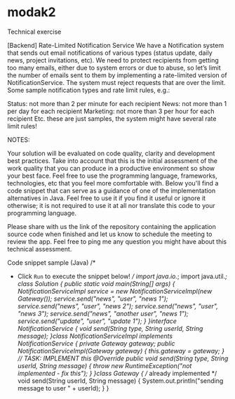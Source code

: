 # modak2

Technical exercise

[Backend] Rate-Limited Notification Service
We have a Notification system that sends out email notifications of various types (status update, daily news, project invitations, etc). We need to protect recipients from getting too many emails, either due to system errors or due to abuse, so let’s limit the number of emails sent to them by implementing a rate-limited version of NotificationService.
The system must reject requests that are over the limit.
Some sample notification types and rate limit rules, e.g.:

Status: not more than 2 per minute for each recipient
News: not more than 1 per day for each recipient
Marketing: not more than 3 per hour for each recipient
Etc. these are just samples, the system might have several rate limit rules!

NOTES:

Your solution will be evaluated on code quality, clarity and development best practices. 
Take into account that this is the initial assessment of the work quality that you can produce in a productive environment so show your best face.
Feel free to use the programming language, frameworks, technologies, etc that you feel more comfortable with.
Below you'll find a code snippet that can serve as a guidance of one of the implementation alternatives in Java. Feel free to use it if you find it useful or ignore it otherwise; it is not required to use it at all nor translate this code to your programming language.

Please share with us the link of the repository containing the application source code when finished and let us know to schedule the meeting to review the app.
Feel free to ping me any question you might have about this technical assessment.

Code snippet sample
(Java)
/*
* Click `Run` to execute the snippet below!
*/
import java.io.*;
import java.util.*;
class Solution {
public static void main(String[] args) {
NotificationServiceImpl service = new NotificationServiceImpl(new Gateway());
service.send("news", "user", "news 1");
service.send("news", "user", "news 2");
service.send("news", "user", "news 3");
service.send("news", "another user", "news 1");
service.send("update", "user", "update 1");
}
}interface NotificationService {
void send(String type, String userId, String message);
}class NotificationServiceImpl implements NotificationService {
private Gateway gateway;
public NotificationServiceImpl(Gateway gateway) {
this.gateway = gateway;
}
// TASK: IMPLEMENT this
@Override
public void send(String type, String userId, String message) {
throw new RuntimeException("not implemented - fix this");
}
}class Gateway {
/* already implemented */
void send(String userId, String message) {
System.out.println("sending message to user " + userId);
}
}
